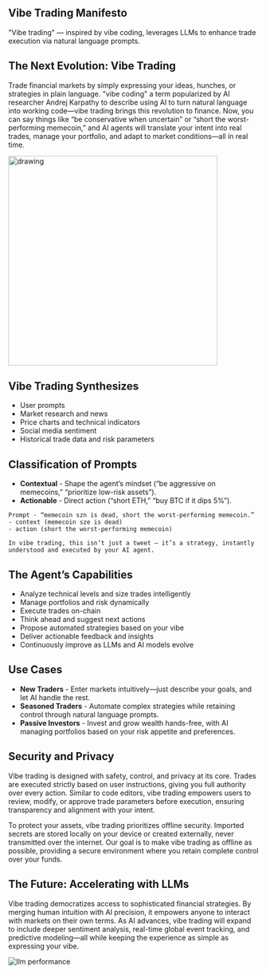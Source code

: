 ## Vibe Trading Manifesto

"Vibe trading" — inspired by vibe coding, leverages LLMs to enhance trade execution via natural language prompts.

## The Next Evolution: Vibe Trading

Trade financial markets by simply expressing your ideas, hunches, or strategies in plain language. "vibe coding" a term popularized by AI researcher Andrej Karpathy to describe using AI to turn natural language into working code—vibe trading brings this revolution to finance. Now, you can say things like “be conservative when uncertain” or “short the worst-performing memecoin,” and AI agents will translate your intent into real trades, manage your portfolio, and adapt to market conditions—all in real time.

<img src="https://i.imgur.com/US1IZb1.png" alt="drawing" style="width:420px;"/>

## Vibe Trading Synthesizes

- User prompts
- Market research and news
- Price charts and technical indicators
- Social media sentiment
- Historical trade data and risk parameters

## Classification of Prompts

- **Contextual** - Shape the agent’s mindset (“be aggressive on memecoins,” “prioritize low-risk assets”).
- **Actionable** - Direct action (“short ETH,” “buy BTC if it dips 5%”).

```
Prompt - “memecoin szn is dead, short the worst-performing memecoin.”
- context (memecoin sze is dead)
- action (short the worst-performing memecoin)

In vibe trading, this isn’t just a tweet — it’s a strategy, instantly understood and executed by your AI agent.
```

## The Agent’s Capabilities

- Analyze technical levels and size trades intelligently
- Manage portfolios and risk dynamically
- Execute trades on-chain
- Think ahead and suggest next actions
- Propose automated strategies based on your vibe
- Deliver actionable feedback and insights
- Continuously improve as LLMs and AI models evolve

## Use Cases

- **New Traders** - Enter markets intuitively—just describe your goals, and let AI handle the rest.
- **Seasoned Traders** - Automate complex strategies while retaining control through natural language prompts.
- **Passive Investors** - Invest and grow wealth hands-free, with AI managing portfolios based on your risk appetite and preferences.

## Security and Privacy

Vibe trading is designed with safety, control, and privacy at its core. Trades are executed strictly based on user instructions, giving you full authority over every action. Similar to code editors, vibe trading empowers users to review, modify, or approve trade parameters before execution, ensuring transparency and alignment with your intent.

To protect your assets, vibe trading prioritizes offline security. Imported secrets are stored locally on your device or created externally, never transmitted over the internet. Our goal is to make vibe trading as offline as possible, providing a secure environment where you retain complete control over your funds.

## The Future: Accelerating with LLMs

Vibe trading democratizes access to sophisticated financial strategies. By merging human intuition with AI precision, it empowers anyone to interact with markets on their own terms. As AI advances, vibe trading will expand to include deeper sentiment analysis, real-time global event tracking, and predictive modeling—all while keeping the experience as simple as expressing your vibe.

![llm performance](https://i.imgur.com/a86N3SN.png)
